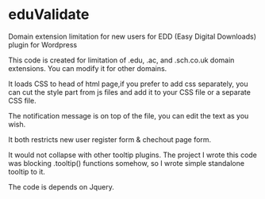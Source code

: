 # eduValidate
Domain extension limitation for new users for EDD (Easy Digital Downloads) plugin for Wordpress

This code is created for limitation of .edu, .ac, and .sch.co.uk domain extensions. You can modify it for other domains.

It loads CSS to head of html page,if you prefer to add css separately, you can cut the style part from js files and add it to your CSS file or a separate CSS file.

The notification message is on top of the file, you can edit the text as you wish.

It both restricts new user register form & chechout page form.

It would not collapse with other tooltip plugins. The project I wrote this code was blocking .tooltip() functions somehow, so I wrote simple standalone tooltip to it.

The code is depends on Jquery.
